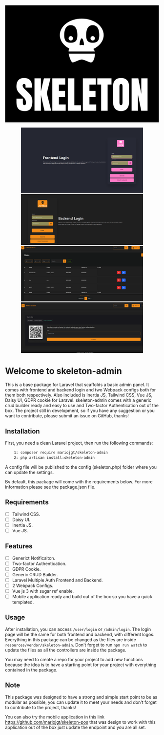 ![image info](https://raw.githubusercontent.com/mariojgt/skeleton-admin/master/Publish/Art/logo.png)

<div style="text-align: center;">
<img src="https://raw.githubusercontent.com/mariojgt/skeleton-admin/main/Publish/Showcase/img1.png" alt="" style="max-width: 100%;" width="400">
<img src="https://raw.githubusercontent.com/mariojgt/skeleton-admin/main/Publish/Showcase/img2.png" alt="" style="max-width: 100%;" width="400">
<img src="https://raw.githubusercontent.com/mariojgt/skeleton-admin/main/Publish/Showcase/img3.png" alt="" style="max-width: 100%;" width="400">
<img src="https://raw.githubusercontent.com/mariojgt/skeleton-admin/main/Publish/Showcase/img4.png" alt="" style="max-width: 100%;" width="400">
</div>

# Welcome to skeleton-admin
This is a base package for Laravel that scaffolds a basic admin panel. It comes with frontend and backend login and two Webpack configs both for them both respectively. Also included is Inertia JS, Tailwind CSS, Vue JS, Daisy UI, GDPR cookie for Laravel. skeleton-admin comes with a generic crud builder ready and easy to use and Two-factor Authentication out of the box. The project still in development, so if you have any suggestion or you want to contribute, please submit an issue on GitHub, thanks!

## Installation

First, you need a clean Laravel project, then run the following commands:

```bash
    1: composer require mariojgt/skeleton-admin
    2: php artisan install:skeleton-admin
```
A config file will be published to the config (skeleton.php) folder where you can update the settings.

By default, this package will come with the requirements below. For more information please see the package.json file.

## Requirements
- [ ] Tailwind CSS.
- [ ] Daisy UI.
- [ ] Inertia JS.
- [ ] Vue JS.

## Features
- [ ] Generict Notificaiton.
- [ ] Two-factor Authentication.
- [ ] GDPR Cookie.
- [ ] Generic CRUD Builder.
- [ ] Laravel Multiple Auth Frontend and Backend.
- [ ] 2 Webpack Configs.
- [ ] Vue js 3 with sugar ref enable.
- [ ] Mobile application ready and build out of the box so you have a quick templated.

## Usage
After installation, you can access `/user/login` or `/admin/login`. The login page will be the same for both frontend and backend, with different logos. Everything in this package can be changed as the files are inside `resources/vendor/skeleton-admin`. Don't forget to run `npm run watch` to update the files as all the controllers are inside the package.

You may need to create a repo for your project to add new functions because the idea is to have a starting point for your project with everything contained in the package.

## Note
This package was designed to have a strong and simple start point to be as modular as possible, you can update it to meet your needs and don't forget to contribute to the project, thanks!

You can also try the mobile application in this link https://github.com/mariojgt/skeleton-pos that was design to work with this application out of the box just update the endpoint and you are all set.
